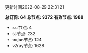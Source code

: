 更新时间2022-08-29 22:31:21

**总订阅: 64**
**总节点: 9372**
**有效节点: 1988**
- ssr节点: 4
- ss节点: 232
- trojan节点: 124
- v2ray节点: 1628
